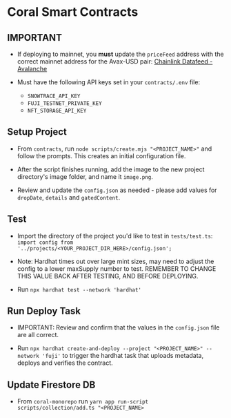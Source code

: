 # Coral Smart Contracts

## IMPORTANT

- If deploying to mainnet, you **must** update the `priceFeed` address with the correct mainnet address for the Avax-USD pair: [Chainlink Datafeed - Avalanche](https://docs.chain.link/docs/avalanche-price-feeds/)

- Must have the following API keys set in your `contracts/.env` file:
  - `SNOWTRACE_API_KEY`
  - `FUJI_TESTNET_PRIVATE_KEY`
  - `NFT_STORAGE_API_KEY`

## Setup Project

- From `contracts`, run `node scripts/create.mjs "<PROJECT_NAME>"` and follow the prompts. This creates an initial configuration file.

- After the script finishes running, add the image to the new project directory's image folder, and name it `image.png`.

- Review and update the `config.json` as needed - please add values for `dropDate`, `details` and `gatedContent`.

## Test

- Import the directory of the project you'd like to test in `tests/test.ts`: `import config from '../projects/<YOUR_PROJECT_DIR_HERE>/config.json';`

- Note: Hardhat times out over large mint sizes, may need to adjust the config to a lower maxSupply number to test. REMEMBER TO CHANGE THIS VALUE BACK AFTER TESTING, AND BEFORE DEPLOYING.

- Run `npx hardhat test --network 'hardhat'`

## Run Deploy Task

- IMPORTANT: Review and confirm that the values in the `config.json` file are all correct.

- Run `npx hardhat create-and-deploy --project "<PROJECT_NAME>" --network 'fuji'` to trigger the hardhat task that uploads metadata, deploys and verifies the contract.

## Update Firestore DB

- From `coral-monorepo` run `yarn app run-script scripts/collection/add.ts "<PROJECT_NAME>`
